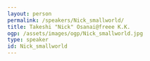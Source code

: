 ```yaml
---
layout: person
permalink: /speakers/Nick_smallworld/
title: Takeshi "Nick" Osanai@freee K.K.
ogp: /assets/images/ogp/Nick_smallworld.jpg
type: speaker
id: Nick_smallworld
---
```

